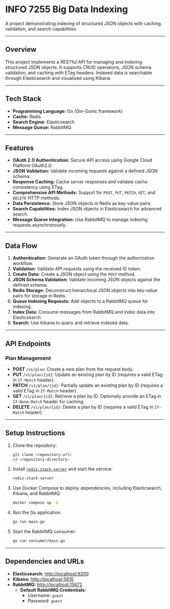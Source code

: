 # INFO 7255 Big Data Indexing
A project demonstrating indexing of structured JSON objects with caching, validation, and search capabilities.

---

## Overview
This project implements a RESTful API for managing and indexing structured JSON objects. It supports CRUD operations, JSON schema validation, and caching with ETag headers. Indexed data is searchable through Elasticsearch and visualized using Kibana.

---

## Tech Stack
- **Programming Language:** Go (Gin-Gonic framework)
- **Cache:** Redis
- **Search Engine:** Elasticsearch
- **Message Queue:** RabbitMQ

---

## Features
- **OAuth 2.0 Authentication:** Secure API access using Google Cloud Platform OAuth2.0.
- **JSON Validation:** Validate incoming requests against a defined JSON schema.
- **Response Caching:** Cache server responses and validate cache consistency using ETag.
- **Comprehensive API Methods:** Support for `POST`, `PUT`, `PATCH`, `GET`, and `DELETE` HTTP methods.
- **Data Persistence:** Store JSON objects in Redis as key-value pairs.
- **Search Capabilities:** Index JSON objects in Elasticsearch for advanced search.
- **Message Queue Integration:** Use RabbitMQ to manage indexing requests asynchronously.

---

## Data Flow
1. **Authentication:** Generate an OAuth token through the authorization workflow.
2. **Validation:** Validate API requests using the received ID token.
3. **Create Data:** Create a JSON object using the `POST` method.
4. **JSON Schema Validation:** Validate incoming JSON objects against the defined schema.
5. **Redis Storage:** Deconstruct hierarchical JSON objects into key-value pairs for storage in Redis.
6. **Queue Indexing Requests:** Add objects to a RabbitMQ queue for indexing.
7. **Index Data:** Consume messages from RabbitMQ and index data into Elasticsearch.
8. **Search:** Use Kibana to query and retrieve indexed data.

---

## API Endpoints
### Plan Management
- **POST** `/v1/plan`: Create a new plan from the request body.
- **PUT** `/v1/plan/{id}`: Update an existing plan by ID (requires a valid ETag in `If-Match` header).
- **PATCH** `/v1/plan/{id}`: Partially update an existing plan by ID (requires a valid ETag in `If-Match` header).
- **GET** `/v1/plan/{id}`: Retrieve a plan by ID. Optionally provide an ETag in `If-None-Match` header for caching.
- **DELETE** `/v1/plan/{id}`: Delete a plan by ID (requires a valid ETag in `If-Match` header).

---

## Setup Instructions
1. Clone the repository:
   ```bash
   git clone <repository-url>
   cd <repository-directory>
   ```
3. Install [`redis-stack-server`](https://redis.io/docs/latest/operate/oss_and_stack/install/install-stack/) and start the service:
   ```bash
   redis-stack-server
   ```
4. Use Docker Compose to deploy dependencies, including Elasticsearch, Kibana, and RabbitMQ:
   ```bash
   docker compose up -d
   ```
5. Run the Go application:
   ```bash
   go run main.go
   ```
6. Start the RabbitMQ consumer:
   ```bash
   go run consumer/main.go
   ```

---

## Dependencies and URLs
- **Elasticsearch:** [http://localhost:9200](http://localhost:9200)
- **Kibana:** [http://localhost:5610](http://localhost:5610)
- **RabbitMQ:** [http://localhost:15672](http://localhost:15672)
  - **Default RabbitMQ Credentials:**
    - Username: `guest`
    - Password: `guest`